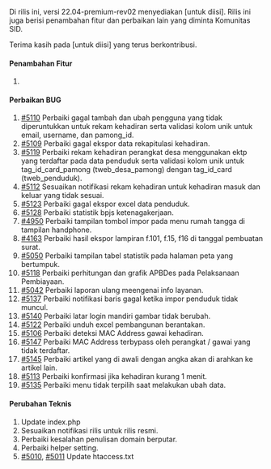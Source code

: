 Di rilis ini, versi 22.04-premium-rev02 menyediakan [untuk diisi]. Rilis ini juga berisi penambahan fitur dan perbaikan lain yang diminta Komunitas SID.

Terima kasih pada [untuk diisi] yang terus berkontribusi.

#### Penambahan Fitur
1. 


#### Perbaikan BUG

1. [#5110](https://github.com/OpenSID/OpenSID/issues/5110) Perbaiki gagal tambah dan ubah pengguna yang tidak diperuntukkan untuk rekam kehadiran serta validasi kolom unik untuk email, username, dan pamong_id.
2. [#5109](https://github.com/OpenSID/OpenSID/issues/5109) Perbaiki gagal ekspor data rekapitulasi kehadiran.
3. [#5119](https://github.com/OpenSID/OpenSID/issues/5119) Perbaiki rekam kehadiran perangkat desa menggunakan ektp yang terdaftar pada data penduduk serta validasi kolom unik untuk tag_id_card_pamong (tweb_desa_pamong) dengan tag_id_card (tweb_penduduk).
4. [#5112](https://github.com/OpenSID/OpenSID/issues/5112) Sesuaikan notifikasi rekam kehadiran untuk kehadiran masuk dan keluar yang tidak sesuai.
5. [#5123](https://github.com/OpenSID/OpenSID/issues/5123) Perbaiki gagal ekspor excel data penduduk.
6. [#5128](https://github.com/OpenSID/OpenSID/issues/5128) Perbaiki statistik bpjs ketenagakerjaan.
7. [#4950](https://github.com/OpenSID/OpenSID/issues/4950) Perbaiki tampilan tombol impor pada menu rumah tangga di tampilan handphone.
8. [#4163](https://github.com/OpenSID/OpenSID/issues/4163) Perbaiki hasil ekspor lampiran f.101, f.15, f16 di tanggal pembuatan surat.
9. [#5050](https://github.com/OpenSID/OpenSID/issues/5050) Perbaiki tampilan tabel statistik pada halaman peta yang bertumpuk.
10. [#5118](https://github.com/OpenSID/OpenSID/issues/5118) Perbaiki perhitungan dan grafik APBDes pada Pelaksanaan Pembiayaan.
11. [#5042](https://github.com/OpenSID/OpenSID/issues/5042) Perbaiki laporan ulang meengenai info layanan.
12. [#5137](https://github.com/OpenSID/OpenSID/issues/5137) Perbaiki notifikasi baris gagal ketika impor penduduk tidak muncul.
13. [#5140](https://github.com/OpenSID/OpenSID/issues/5140) Perbaiki latar login mandiri gambar tidak berubah.
14. [#5122](https://github.com/OpenSID/OpenSID/issues/5122) Perbaiki unduh excel pembangunan berantakan.
15. [#5106](https://github.com/OpenSID/OpenSID/issues/5106) Perbaiki deteksi MAC Address gawai kehadiran.
16. [#5147](https://github.com/OpenSID/OpenSID/issues/5147) Perbaiki MAC Address terbypass oleh perangkat / gawai yang tidak terdaftar.
17. [#5145](https://github.com/OpenSID/OpenSID/issues/5145) Perbaiki artikel yang di awali dengan angka akan di arahkan ke artikel lain.
18. [#5113](https://github.com/OpenSID/OpenSID/issues/5113) Perbaiki konfirmasi jika kehadiran kurang 1 menit.
19. [#5135](https://github.com/OpenSID/OpenSID/issues/5135) Perbaiki menu tidak terpilih saat melakukan ubah data.
#### Perubahan Teknis

1. Update index.php
2. Sesuaikan notifikasi rilis untuk rilis resmi.
3. Perbaiki kesalahan penulisan domain berputar.
4. Perbaiki helper setting.
5. [#5010](https://github.com/OpenSID/OpenSID/pull/5010), [#5011](https://github.com/OpenSID/OpenSID/pull/5011) Update htaccess.txt


